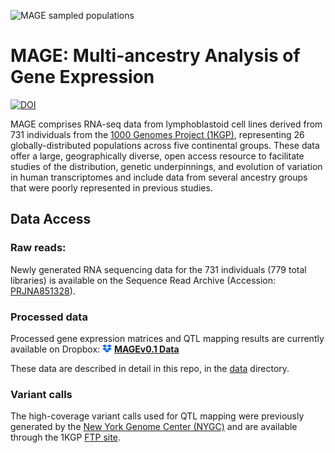 ![MAGE sampled populations](/images/MAGE_logo.large_dark_bg_white_letters_w_outline2.png)

# MAGE: Multi-ancestry Analysis of Gene Expression

[![DOI](https://zenodo.org/badge/451943672.svg)](https://zenodo.org/doi/10.5281/zenodo.10072080)

MAGE comprises RNA-seq data from lymphoblastoid cell lines derived from 731 individuals from the [1000 Genomes Project (1KGP)](https://doi.org/10.1038/nature15393), representing 26 globally-distributed populations across five continental groups. These data offer a large, geographically diverse, open access resource to facilitate studies of the distribution, genetic underpinnings, and evolution of variation in human transcriptomes and include data from several ancestry groups that were poorly represented in previous studies.

## Data Access

### Raw reads:
Newly generated RNA sequencing data for the 731 individuals (779 total libraries) is available on the Sequence Read Archive (Accession: [PRJNA851328](https://www.ncbi.nlm.nih.gov/bioproject/PRJNA851328)).

### Processed data
Processed gene expression matrices and QTL mapping results are currently available on Dropbox: <img src="/images/dropbox.png" width="15" style="float: bottom;"> **[MAGEv0.1 Data](https://www.dropbox.com/scl/fo/x37i95777zm0l0db1ngh0/h?rlkey=lpl5n6e82gh7tctr588m9vort&dl=0)**

These data are described in detail in this repo, in the [data](/data) directory.

### Variant calls

The high-coverage variant calls used for QTL mapping were previously generated by the [New York Genome Center (NYGC)](https://doi.org/10.1016/j.cell.2022.08.004) and are available through the 1KGP [FTP site](http://ftp.1000genomes.ebi.ac.uk/vol1/ftp/data_collections/1000G_2504_high_coverage/working/20201028_3202_phased/).
